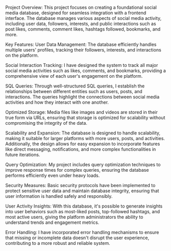 Project Overview:
This project focuses on creating a foundational social media database, designed for seamless integration with a frontend interface. The database manages various aspects of social media activity, including user data, followers, interests, and public interactions such as post likes, comments, comment likes, hashtags followed, bookmarks, and more.

Key Features:
User Data Management: The database efficiently handles multiple users' profiles, tracking their followers, interests, and interactions on the platform.

Social Interaction Tracking: I have designed the system to track all major social media activities such as likes, comments, and bookmarks, providing a comprehensive view of each user's engagement on the platform.

SQL Queries: Through well-structured SQL queries, I establish the relationships between different entities such as users, posts, and interactions. The queries highlight the connections between social media activities and how they interact with one another.

Optimized Storage: Media files like images and videos are stored in their true form via URLs, ensuring that storage is optimized for scalability without compromising the integrity of the data.

Scalability and Expansion: The database is designed to handle scalability, making it suitable for larger platforms with more users, posts, and activities. Additionally, the design allows for easy expansion to incorporate features like direct messaging, notifications, and more complex functionalities in future iterations.

Query Optimization: My project includes query optimization techniques to improve response times for complex queries, ensuring the database performs efficiently even under heavy loads.

Security Measures: Basic security protocols have been implemented to protect sensitive user data and maintain database integrity, ensuring that user information is handled safely and responsibly.

User Activity Insights: With this database, it's possible to generate insights into user behaviors such as most-liked posts, top-followed hashtags, and most active users, giving the platform administrators the ability to understand trends and engagement metrics.

Error Handling: I have incorporated error handling mechanisms to ensure that missing or incomplete data doesn't disrupt the user experience, contributing to a more robust and reliable system.
